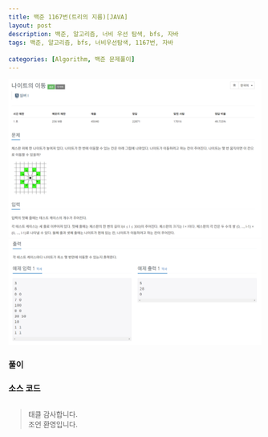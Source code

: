 ```yaml
---
title: 백준 1167번(트리의 지름)[JAVA]
layout: post
description: 백준, 알고리즘, 너비 우선 탐색, bfs, 자바
tags: 백준, 알고리즘, bfs, 너비우선탐색, 1167번, 자바

categories: [Algorithm, 백준 문제풀이]
---
```


![7562-1](/assets/img/7562-1.png)<br/>
![7562-2](/assets/img/7562-2.png)


### __풀이__


### __소스 코드__ 

```java

```

> 태클 감사합니다.<br/>
> 조언 환영입니다.